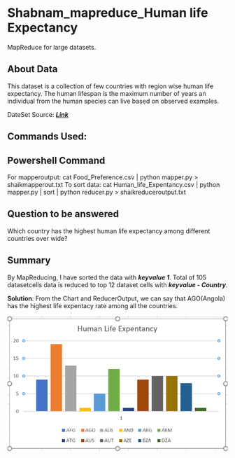 # Shabnam_mapreduce_Human life Expectancy
MapReduce for large datasets.
## About Data
This dataset is a collection of few countries with region wise human life expectancy. The human lifespan is the maximum number of years an individual from the human species can live based on observed examples.

DateSet Source: ***[Link](https://www.kaggle.com/deepcontractor/human-life-expectancy-around-the-world)*** 
## Commands Used:
## Powershell Command
For mapperoutput:
cat Food_Preference.csv | python mapper.py > shaikmapperout.txt
To sort data:
cat Human_life_Expentancy.csv | python mapper.py | sort  | python reducer.py > shaikreduceroutput.txt

## Question to be answered
Which country has the highest human life expectancy among different countries over wide?
## Summary
By MapReducing, I have sorted the data with ***keyvalue 1***. Total of 105 datasetcells data is reduced to top 12 dataset cells with ***keyvalue - Country***. 

**Solution**: From the Chart and ReducerOutput, we can say that AGO(Angola) has the highest life expentacy rate among all the countries.

 ![Chart](image/Capture.PNG)

